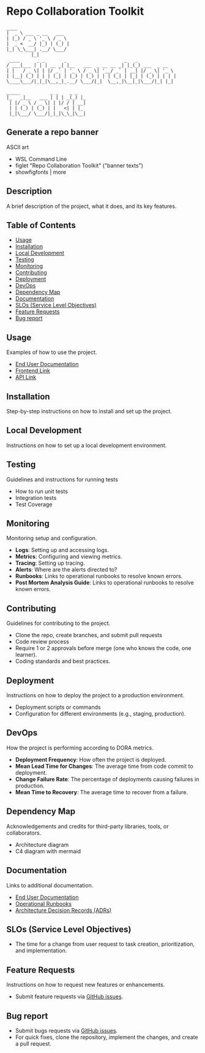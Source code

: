# Repo Collaboration Toolkit
 ```
 ____
|  _ \ ___ _ __   ___
| |_) / _ \ '_ \ / _ \
|  _ <  __/ |_) | (_) |
|_| \_\___| .__/ \___/
          |_|
  ____      _ _       _                     _   _
 / ___|___ | | | __ _| |__   ___  _ __ __ _| |_(_) ___  _ __
| |   / _ \| | |/ _` | '_ \ / _ \| '__/ _` | __| |/ _ \| '_ \
| |__| (_) | | | (_| | |_) | (_) | | | (_| | |_| | (_) | | | |
 \____\___/|_|_|\__,_|_.__/ \___/|_|  \__,_|\__|_|\___/|_| |_|

 _____           _ _    _ _
|_   _|__   ___ | | | _(_) |_
  | |/ _ \ / _ \| | |/ / | __|
  | | (_) | (_) | |   <| | |_
  |_|\___/ \___/|_|_|\_\_|\__|
 ```

## Generate a repo banner
ASCII art 
- WSL Command Line
- figlet "Repo Collaboration Toolkit"  ("banner texts")
- showfigfonts | more


## Description
A brief description of the project, what it does, and its key features.

## Table of Contents
- [Usage](#usage)
- [Installation](#installation)
- [Local Development](#local-development)
- [Testing](#testing)
- [Monitoring](#monitoring)
- [Contributing](#contributing)
- [Deployment](#deployment)
- [DevOps](#devops)
- [Dependency Map](#dependency-map)
- [Documentation](#documentation)
- [SLOs (Service Level Objectives)](#slos-service-level-objectives)
- [Feature Requests](#feature-requests)
- [Bug report](#bug-report)

## Usage
Examples of how to use the project.
- [End User Documentation](link-to-end-user-documentation)
- [Frontend Link](link-to-frontend)
- [API Link](link-to-api)

## Installation
Step-by-step instructions on how to install and set up the project.

## Local Development
Instructions on how to set up a local development environment.

## Testing
Guidelines and instructions for running tests
- How to run unit tests
- Integration tests
- Test Coverage

## Monitoring
Monitoring setup and configuration.
- **Logs**: Setting up and accessing logs.
- **Metrics**: Configuring and viewing metrics.
- **Tracing**: Setting up tracing.
- **Alerts**: Where are the alerts directed to?
- **Runbooks**: Links to operational runbooks to resolve known errors.
- **Post Mortem Analysis Guide**: Links to operational runbooks to resolve known errors.

## Contributing
Guidelines for contributing to the project.
- Clone the repo, create branches, and submit pull requests
- Code review process
- Require 1 or 2 approvals before merge (one who knows the code, one learner).
- Coding standards and best practices.

## Deployment
Instructions on how to deploy the project to a production environment.
- Deployment scripts or commands
- Configuration for different environments (e.g., staging, production).

## DevOps
How the project is performing according to DORA metrics.
- **Deployment Frequency**: How often the project is deployed.
- **Mean Lead Time for Changes**: The average time from code commit to deployment.
- **Change Failure Rate**: The percentage of deployments causing failures in production.
- **Mean Time to Recovery**: The average time to recover from a failure.

## Dependency Map
Acknowledgements and credits for third-party libraries, tools, or collaborators.
- Architecture diagram
- C4 diagram with mermaid

## Documentation
Links to additional documentation.
- [End User Documentation](link-to-end-user-documentation)
- [Operational Runbooks](link-to-operational-runbooks)
- [Architecture Decision Records (ADRs)](link-to-adrs)

## SLOs (Service Level Objectives)
- The time for a change from user request to task creation, prioritization, and implementation.

## Feature Requests
Instructions on how to request new features or enhancements.
- Submit feature requests via [GitHub issues](link-to-github-issues).

## Bug report
- Submit bugs requests via [GitHub issues](link-to-github-issues).
- For quick fixes, clone the repository, implement the changes, and create a pull request.

